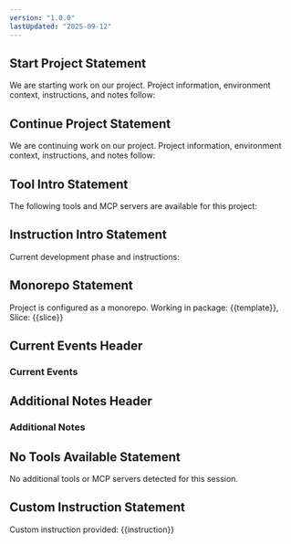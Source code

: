 ```yaml
---
version: "1.0.0"
lastUpdated: "2025-09-12"
---
```


## Start Project Statement
<!-- key: start-project-statement, editable: true -->

We are starting work on our project. Project information, environment context, instructions, and notes follow:

## Continue Project Statement  
<!-- key: continue-project-statement, editable: true -->

We are continuing work on our project. Project information, environment context, instructions, and notes follow:

## Tool Intro Statement
<!-- key: tool-intro-statement, editable: true -->

The following tools and MCP servers are available for this project:

## Instruction Intro Statement
<!-- key: instruction-intro-statement, editable: true -->

Current development phase and instructions:

## Monorepo Statement
<!-- key: monorepo-statement, editable: true -->

Project is configured as a monorepo. Working in package: {{template}}, Slice: {{slice}}

## Current Events Header
<!-- key: current-events-header, editable: true -->

### Current Events

## Additional Notes Header
<!-- key: additional-notes-header, editable: true -->

### Additional Notes

## No Tools Available Statement
<!-- key: no-tools-statement, editable: true -->

No additional tools or MCP servers detected for this session.

## Custom Instruction Statement
<!-- key: custom-instruction-statement, editable: true -->

Custom instruction provided: {{instruction}}